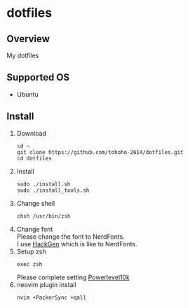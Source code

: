 # dotfiles
## Overview
My dotfiles

## Supported OS
- Ubuntu

## Install
1. Download<br>
      ```
      cd ~
      git clone https://github.com/tohoho-2614/dotfiles.git
      cd dotfiles
      ```
2. Install
      ```
      sudo ./install.sh
      sudo ./install_tools.sh
      ```
3. Change shell
      ```
      chsh /usr/bin/zsh
      ```
4. Change font<br>
  Please change the font to NerdFonts.<br>
  I use [HackGen](https://github.com/yuru7/HackGen) which is like to NerdFonts.<br>
5. Setup zsh
      ```
      exec zsh
      ```
      Please complete setting [Powerlevel10k](https://github.com/romkatv/powerlevel10k)
6. neovim plugin install
      ```
      nvim +PackerSync +qall
      ```
